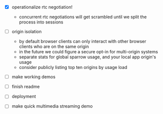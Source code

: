 
- [x] operationalize rtc negotiation!
  - concurrent rtc negotiations will get scrambled until we split the process into sessions
- [ ] origin isolation
  - by default browser clients can only interact with other browser clients who are on the same origin
  - in the future we could figure a secure opt-in for multi-origin systems
  - separate stats for global sparrow usage, and your local app origin's usage
  - consider publicly listing top ten origins by usage load
- [ ] make working demos
- [ ] finish readme
- [ ] deployment
- [ ] make quick multimedia streaming demo

